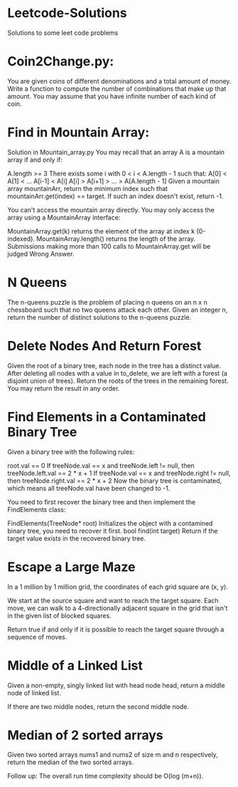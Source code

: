 # Leetcode-Solutions
Solutions to some leet code problems
# Coin2Change.py:
You are given coins of different denominations and a total amount of money. Write a function to compute the number of combinations that make up that amount. You may assume that you have infinite number of each kind of coin.
# Find in Mountain Array:
Solution in Mountain_array.py
You may recall that an array A is a mountain array if and only if:

A.length >= 3
There exists some i with 0 < i < A.length - 1 such that:
A[0] < A[1] < ... A[i-1] < A[i]
A[i] > A[i+1] > ... > A[A.length - 1]
Given a mountain array mountainArr, return the minimum index such that mountainArr.get(index) == target.  If such an index doesn't exist, return -1.

You can't access the mountain array directly.  You may only access the array using a MountainArray interface:

MountainArray.get(k) returns the element of the array at index k (0-indexed).
MountainArray.length() returns the length of the array.
Submissions making more than 100 calls to MountainArray.get will be judged Wrong Answer. 

# N Queens
The n-queens puzzle is the problem of placing n queens on an n x n chessboard such that no two queens attack each other.
Given an integer n, return the number of distinct solutions to the n-queens puzzle.

# Delete Nodes And Return Forest
Given the root of a binary tree, each node in the tree has a distinct value.
After deleting all nodes with a value in to_delete, we are left with a forest (a disjoint union of trees).
Return the roots of the trees in the remaining forest.  You may return the result in any order.

# Find Elements in a Contaminated Binary Tree
Given a binary tree with the following rules:

root.val == 0
If treeNode.val == x and treeNode.left != null, then treeNode.left.val == 2 * x + 1
If treeNode.val == x and treeNode.right != null, then treeNode.right.val == 2 * x + 2
Now the binary tree is contaminated, which means all treeNode.val have been changed to -1.

You need to first recover the binary tree and then implement the FindElements class:

FindElements(TreeNode* root) Initializes the object with a contamined binary tree, you need to recover it first.
bool find(int target) Return if the target value exists in the recovered binary tree.

# Escape a Large Maze
In a 1 million by 1 million grid, the coordinates of each grid square are (x, y).

We start at the source square and want to reach the target square.  Each move, we can walk to a 4-directionally adjacent square in the grid that isn't in the given list of blocked squares.

Return true if and only if it is possible to reach the target square through a sequence of moves.

# Middle of a Linked List
Given a non-empty, singly linked list with head node head, return a middle node of linked list.

If there are two middle nodes, return the second middle node.

# Median of 2 sorted arrays
Given two sorted arrays nums1 and nums2 of size m and n respectively, return the median of the two sorted arrays.

Follow up: The overall run time complexity should be O(log (m+n)).



